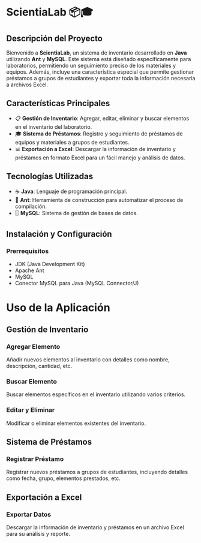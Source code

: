 # ScientiaLab 📦🎓

## Descripción del Proyecto
Bienvenido a **ScientiaLab**, un sistema de inventario desarrollado en **Java** utilizando **Ant** y **MySQL**. Este sistema está diseñado específicamente para laboratorios, 
permitiendo un seguimiento preciso de los materiales y equipos. Además, incluye una característica especial que permite gestionar préstamos a grupos de estudiantes y exportar toda la información
necesaria a archivos Excel.

## Características Principales
- 📋 **Gestión de Inventario**: Agregar, editar, eliminar y buscar elementos en el inventario del laboratorio.
- 🎓 **Sistema de Préstamos**: Registro y seguimiento de préstamos de equipos y materiales a grupos de estudiantes.
- 📊 **Exportación a Excel**: Descargar la información de inventario y préstamos en formato Excel para un fácil manejo y análisis de datos.

## Tecnologías Utilizadas
- ☕ **Java**: Lenguaje de programación principal.
- 🐜 **Ant**: Herramienta de construcción para automatizar el proceso de compilación.
- 🗄️ **MySQL**: Sistema de gestión de bases de datos.


## Instalación y Configuración
### Prerrequisitos
- JDK (Java Development Kit)
- Apache Ant
- MySQL
- Conector MySQL para Java (MySQL Connector/J)

# Uso de la Aplicación

## Gestión de Inventario

### Agregar Elemento
Añadir nuevos elementos al inventario con detalles como nombre, descripción, cantidad, etc.

### Buscar Elemento
Buscar elementos específicos en el inventario utilizando varios criterios.

### Editar y Eliminar
Modificar o eliminar elementos existentes del inventario.

## Sistema de Préstamos

### Registrar Préstamo
Registrar nuevos préstamos a grupos de estudiantes, incluyendo detalles como fecha, grupo, elementos prestados, etc.


## Exportación a Excel

### Exportar Datos
Descargar la información de inventario y préstamos en un archivo Excel para su análisis y reporte.


